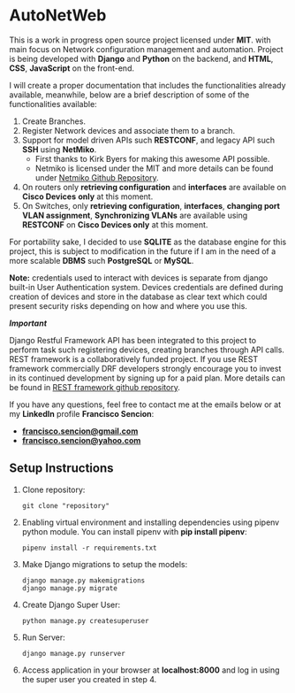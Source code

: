 # AutoNetWeb

This is a work in progress open source project licensed under **MIT**. with main focus on Network configuration management and automation. Project is being developed with **Django** and **Python** on the backend, and **HTML**, **CSS**, **JavaScript** on the front-end.

I will create a proper documentation that includes the functionalities already available, meanwhile, below are a brief description of some of the functionalities available:

1. Create Branches.
2. Register Network devices and associate them to a branch.
3. Support for model driven APIs such **RESTCONF**, and legacy API such **SSH** using **NetMiko**.
      - First thanks to Kirk Byers for making this awesome API possible.
      - Netmiko is licensed under the MIT and more details can be found under [Netmiko Github Repository](https://github.com/ktbyers/netmiko).
4. On routers only **retrieving configuration** and **interfaces** are available on **Cisco Devices** **only** at this moment.
5. On Switches, only **retrieving configuration**, **interfaces**, **changing port VLAN assignment**, **Synchronizing VLANs** are available using **RESTCONF** on **Cisco Devices only** at this moment.

For portability sake, I decided to use **SQLITE** as the database engine for this project, this is subject to modification in the future if I am in the need of a more scalable **DBMS** such **PostgreSQL** or **MySQL**.

**Note:** credentials used to interact with devices is separate from django built-in User Authentication system. Devices credentials are defined during creation of devices and store in the database as clear text which could present security risks depending on how and where you use this.

***Important***

Django Restful Framework API has been integrated to this project to perform task such registering devices, creating branches through API calls. REST framework is a collaboratively funded project. If you use REST framework commercially DRF developers strongly encourage you to invest in its continued development by signing up for a paid plan. More details can be found in [REST framework github repository](https://github.com/encode/django-rest-framework).


If you have any questions, feel free to contact me at the emails below or at my **LinkedIn** profile **Francisco Sencion**:

- **francisco.sencion@gmail.com**
- **francisco.sencion@yahoo.com**


## Setup Instructions

1. Clone repository:
      ```
      git clone "repository"
      ```
2. Enabling virtual environment and installing dependencies using pipenv python module. You can install pipenv with **pip install pipenv**:
      ```
      pipenv install -r requirements.txt
      ```
3. Make Django migrations to setup the models:
      ```
      django manage.py makemigrations
      django manage.py migrate
      ```
4. Create Django Super User:
      ```
      python manage.py createsuperuser
      ```
5. Run Server:
      ```
      django manage.py runserver
      ```
6. Access application in your browser at **localhost:8000** and log in using the super user you created in step 4.

